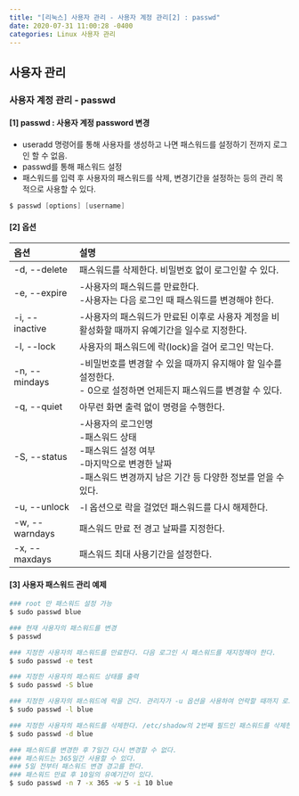 ```yaml
---
title: "[리눅스] 사용자 관리 - 사용자 계정 관리[2] : passwd"
date: 2020-07-31 11:00:28 -0400
categories: Linux 사용자 관리
---
```


## 사용자 관리 

### 사용자 계정 관리 - passwd

#### [1] passwd : 사용자 계정 password 변경
- useradd 명령어를 통해 사용자를 생성하고 나면 패스워드를 설정하기 전까지 로그인 할 수 없음.
- passwd를 통해 패스워드 설정
- 패스워드를 입력 후 사용자의 패스워드를 삭제, 변경기간을 설정하는 등의 관리 목적으로 사용할 수 있다.

```s
$ passwd [options] [username]
```

#### [2] 옵션

|옵션            |설명                                |
|:--------------|:-----------------------------------|
|-d, --delete|패스워드를 삭제한다. 비밀번호 없이 로그인할 수 있다.|
|-e, --expire|-사용자의 패스워드를 만료한다.<br/>-사용자는 다음 로그인 때 패스워드를 변경해야 한다.|
|-i, --inactive|-사용자의 패스워드가 만료된 이후로 사용자 계정을 비활성화할 때까지 유예기간을 일수로 지정한다.|
|-l, --lock|사용자의 패스워드에 락(lock)을 걸어 로그인 막는다.|
|-n, --mindays|-비밀번호를 변경할 수 있을 때까지 유지해야 할 일수를 설정한다.<br/>- 0으로 설정하면 언제든지 패스워드를 변경할 수 있다.|
|-q, --quiet|아무런 화면 출력 없이 명령을 수행한다.|
|-S, --status|-사용자의 로그인명<br/>-패스워드 상태<br/>-패스워드 설정 여부<br/>-마지막으로 변경한 날짜<br/>-패스워드 변경까지 남은 기간 등 다양한 정보를 얻을 수 있다.|
|-u, --unlock|-l 옵션으로 락을 걸었던 패스워드를 다시 해제한다.|
|-w, --warndays|패스워드 만료 전 경고 날짜를 지정한다.|
|-x, --maxdays|패스워드 최대 사용기간을 설정한다.|


#### [3] 사용자 패스워드 관리 예제
```bash
### root 만 패스워드 설정 가능
$ sudo passwd blue

### 현재 사용자의 패스워드를 변경
$ passwd

### 지정한 사용자의 패스워드를 만료한다. 다음 로그인 시 패스워드를 재지정해야 한다.
$ sudo passwd -e test

### 지정한 사용자의 패스워드 상태를 출력
$ sudo passwd -S blue

### 지정한 사용자의 패스워드에 락을 건다. 관리자가 -u 옵션을 사용하여 언락할 때까지 로그인 할 수있다.
$ sudo passwd -l blue

### 지정한 사용자의 패스워드를 삭제한다. /etc/shadow의 2번째 필드인 패스워드를 삭제한다. 이 경우 아이디만 입력하여도 로그인 할 수 있다.
$ sudo passwd -d blue

### 패스워드를 변경한 후 7일간 다시 변경할 수 없다. 
### 패스워드는 365일간 사용할 수 있다.
### 5일 전부터 패스워드 변경 경고를 한다.
### 패스워드 만료 후 10일의 유예기간이 있다.
$ sudo passwd -n 7 -x 365 -w 5 -i 10 blue
```